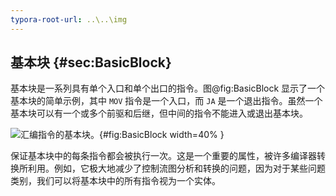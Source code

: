 ```yaml
---
typora-root-url: ..\..\img
---
```


## 基本块 {#sec:BasicBlock}

基本块是一系列具有单个入口和单个出口的指令。图@fig:BasicBlock 显示了一个基本块的简单示例，其中 `MOV` 指令是一个入口，而 `JA` 是一个退出指令。虽然一个基本块可以有一个或多个前驱和后继，但中间的指令不能进入或退出基本块。

![汇编指令的基本块。](../../img/cpu_fe_opts/BasicBlock.png){#fig:BasicBlock width=40% }

保证基本块中的每条指令都会被执行一次。这是一个重要的属性，被许多编译器转换所利用。例如，它极大地减少了控制流图分析和转换的问题，因为对于某些问题类别，我们可以将基本块中的所有指令视为一个实体。